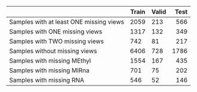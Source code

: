 | | Train | Valid| Test| 
| ------------- | ------------- | ------------- | -------------:|
|Samples with at least ONE missing views|2059|213|566
|Samples with ONE missing views|1317|132|349
|Samples with TWO missing views|742|81|217
|Samples without missing views|6406|728|1786
|Samples with missing MEthyl|1554|167|435
|Samples with missing MIRna|701|75|202
|Samples with missing RNA|546|52|146
